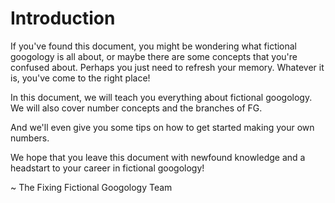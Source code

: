# Introduction
If you've found this document, you might be wondering what fictional googology is all about, or maybe there are some concepts that you're confused about. Perhaps you just need to refresh your memory. Whatever it is, you've come to the right place!

In this document, we will teach you everything about fictional googology. We will also cover number concepts and the branches of FG.

And we'll even give you some tips on how to get started making your own numbers.

We hope that you leave this document with newfound knowledge and a headstart to your career in fictional googology!

~ The Fixing Fictional Googology Team
